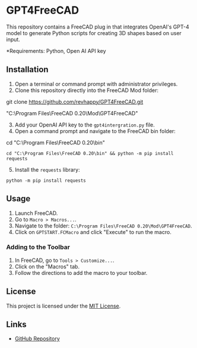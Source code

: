 # GPT4FreeCAD

This repository contains a FreeCAD plug in that integrates OpenAI's GPT-4 model to generate Python scripts for creating 3D shapes based on user input.

*Requirements:  Python, Open AI API key

## Installation

1. Open a terminal or command prompt with administrator privileges.
2. Clone this repository directly into the FreeCAD Mod folder:

git clone https://github.com/revhappy/GPT4FreeCAD.git


"C:\Program Files\FreeCAD 0.20\Mod\GPT4FreeCAD"


3. Add your OpenAI API key to the `gpt4intergration.py` file.
4. Open a command prompt and navigate to the FreeCAD bin folder:

cd "C:\Program Files\FreeCAD 0.20\bin"


`cd "C:\Program Files\FreeCAD 0.20\bin" && python -m pip install requests`


5. Install the `requests` library:

`python -m pip install requests`



## Usage

1. Launch FreeCAD.
2. Go to `Macro > Macros...`.
3. Navigate to the folder: `C:\Program Files\FreeCAD 0.20\Mod\GPT4FreeCAD`.
4. Click on `GPTSTART.FCMacro` and click "Execute" to run the macro.

### Adding to the Toolbar

1. In FreeCAD, go to `Tools > Customize...`.
2. Click on the "Macros" tab.
3. Follow the directions to add the macro to your toolbar.

## License

This project is licensed under the [MIT License](LICENSE).

## Links

- [GitHub Repository](https://github.com/revhappy/GPT4FreeCAD)

